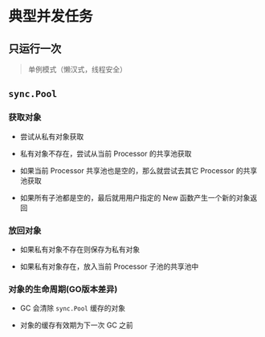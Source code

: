 # 典型并发任务

## 只运行一次

> 单例模式（懒汉式，线程安全）

## `sync.Pool` 

### 获取对象 

+ 尝试从私有对象获取

+ 私有对象不存在，尝试从当前 Processor 的共享池获取

+ 如果当前 Processor 共享池也是空的，那么就尝试去其它 Processor 的共享池获取

+ 如果所有子池都是空的，最后就用用户指定的 New 函数产生一个新的对象返回

### 放回对象 

+ 如果私有对象不存在则保存为私有对象

+ 如果私有对象存在，放入当前 Processor 子池的共享池中

### 对象的生命周期(GO版本差异)

+ GC 会清除 `sync.Pool` 缓存的对象 

+ 对象的缓存有效期为下一次 GC 之前